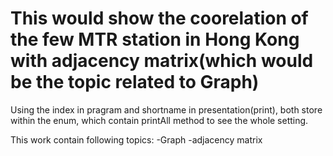 # This would show the coorelation of the few MTR station in Hong Kong with adjacency matrix(which would be the topic related to Graph)

Using the index in pragram and shortname in presentation(print), both store within the enum, which contain printAll method to see the whole setting.

This work contain following topics:
-Graph
-adjacency matrix 
